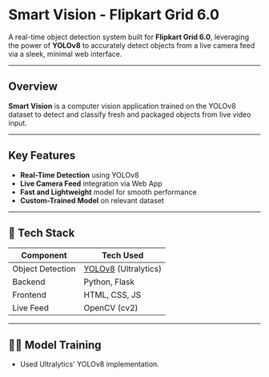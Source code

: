# Smart Vision - Flipkart Grid 6.0

A real-time object detection system built for **Flipkart Grid 6.0**, leveraging the power of **YOLOv8** to accurately detect objects from a live camera feed via a sleek, minimal web interface.

---

## Overview

**Smart Vision** is a computer vision application trained on the YOLOv8 dataset to detect and classify fresh and packaged objects from live video input. 

---

## Key Features

- **Real-Time Detection** using YOLOv8
- **Live Camera Feed** integration via Web App
- **Fast and Lightweight** model for smooth performance
- **Custom-Trained Model** on relevant dataset

---

## 🧰 Tech Stack

| Component        | Tech Used            |
|------------------|----------------------|
| Object Detection | [YOLOv8](https://github.com/ultralytics/ultralytics) (Ultralytics) |
| Backend          | Python, Flask |
| Frontend         | HTML, CSS, JS        |
| Live Feed        | OpenCV (cv2)         |

---

## 🏋️‍♂️ Model Training

- Used Ultralytics' YOLOv8 implementation.
